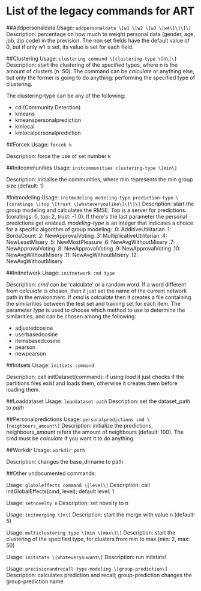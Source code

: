 List of the legacy commands for ART
===================================

##Addpersonaldata
Usage: ```addpersonaldata \[w1 \[w2 \[w3 \[w4\]\]\]\]```
Description: percentage on how much to weight personal data (gender, age, job, zip code) in the prevision. The non set fields have the default value of 0, but if only w1 is 
set, its value is set for each field.


##Clustering
Usage: ```clustering command \[clustering-type \[n\]\]```
Description: start the clustering of the specified types, where n is the amount of clusters (n: 50). The command can be *calculate* or anything else, but only the former is going
to do anything: performing the specified type of clustering. 

The clustering-type can be any of the following:
 - cd (Community Detection)
 - kmeans
 - kmeanspersonalprediction
 - kmlocal
 - kmlocalpersonalprediction


##Forcek
Usage: ```forcek k```

Description: force the use of set number *k*


##Initcommunities
Usage: ```initcommunities clustering-type \[min\]```

Description: initialise the communities, where min represents the min group size (default: 1)


#Initmodeling
Usage: ```initmodeling modeling-type prediction-type \[coratings \[top \[trust \[whateveryoulike\]\]\]\]```
Description: start the group modeling and calculates the RMSE. Top is a server for predictions. (coratings: 0, top: 2, trust: -1.0). If there's the last parameter the personal predictions get enabled. *modeling-type* is an integer that indicates a choice for a specific
algorithm of group modeling:
 .0: AdditiveUtilitarian
 .1: BordaCount
 .2: NewApprovalVoting
 .3: MultiplicativeUtilitarian
 .4: NewLeastMisery
 .5: NewMostPleasure 
 .6: NewAvgWithoutMisery
 .7: NewApprovalVoting
 .8: NewApprovalVoting
 .9: NewApprovalVoting
 .10: NewAvgWithoutMisery
 .11: NewAvgWithoutMisery
 .12: NewAvgWithoutMisery


##Initnetwork
Usage: ```initnetwork cmd type```

Description: *cmd* can be 'calculate' or a random word. If a word different from
*calculate* is chosen, then it just set the name of the current network path in 
the environment. If *cmd* is *calculate* then it creates a file containing
the similarities between the test set and training set for each item.
The parameter *type* is used to choose which method to use to determine the 
similarities, and can be chosen among the following:

- adjustedcosine
- userbasedcosine
- itemsbasedcosine
- pearson
- newpearson


##Initsets
Usage: ```initsets command```

Description: call initDataset(command): if using *load* it just checks if
the partitions files exist and loads them, otherwise it creates them before
loading them.


##Loaddataset
Usage: ```loaddataset path```
Description: set the dataset_path to *path*


##Personalpredictions
Usage: ```personalpredictions cmd \[neighbours_amount\]```
Description: initialize the predictions, neighbours_amount refers the amount of 
neighbours (default: 100). The cmd must be *calculate* if you want it to do
anything.


##Workdir
Usage: ```workdir path```

Description: changes the base_dirname to path


##Other undocumented commands:

Usage: ```globaleffects command \[level\]```
Description: call initGlobalEffects(cmd, level); default level: 1

Usage: ```setnovelty n```
Description: set novelty to n

Usage: ```initmerging \[n\]```
Description: start the merge with value n (default: 5)

Usage: ```multiclustering type \[min \[max\]\]```
Description: start the clustering of the specified type, for clusters from min 
to max (min: 2, max: 50)

Usage: ```initstats \[whateveryouwant\]```
Description: run initstats!

Usage: ```precisionandrecall type-modeling \[group-prediction\]```
Description: calculates prediction and recall; group-prediction changes the 
group-prediction name

